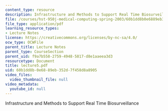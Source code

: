 ```yaml
---
content_type: resource
description: Infrastructure and Methods to Support Real Time Biosurveillance
file: /courses/hst-950j-medical-computing-spring-2003/60b1dd8b0e6889eb352d7f458d8a8905_lecture5.pdf
file_type: application/pdf
learning_resource_types:
- Lecture Notes
license: https://creativecommons.org/licenses/by-nc-sa/4.0/
ocw_type: OCWFile
parent_title: Lecture Notes
parent_type: CourseSection
parent_uid: f9a7b558-2759-4948-5817-d8e1aaeea3d3
resourcetype: Document
title: lecture5.pdf
uid: 60b1dd8b-0e68-89eb-352d-7f458d8a8905
video_files:
  video_thumbnail_file: null
video_metadata:
  youtube_id: null
---
```

Infrastructure and Methods to Support Real Time Biosurveillance